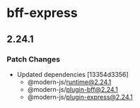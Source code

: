 # bff-express

## 2.24.1

### Patch Changes

- Updated dependencies [13354d3356]
  - @modern-js/runtime@2.24.1
  - @modern-js/plugin-bff@2.24.1
  - @modern-js/plugin-express@2.24.1
